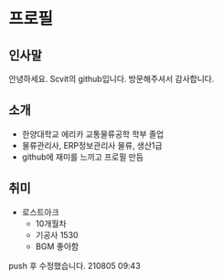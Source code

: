 # 프로필

## 인사말



안녕하세요. Scvit의 github입니다. 방문해주셔서 감사합니다.



## 소개

* 한양대학교 에리카 교통물류공학 학부 졸업
* 물류관리사, ERP정보관리사 물류, 생산1급
* github에 재미를 느끼고 프로필 만듬



## 취미

* 로스트아크
  * 10개월차
  * 기공사 1530 
  * BGM 좋아함










push 후 수정했습니다. 210805 09:43



